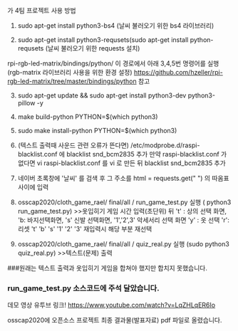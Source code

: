 가 4팀 프로젝트 사용 방법


1. sudo apt-get install python3-bs4  (날씨 불러오기 위한 bs4 라이브러리)

2. sudo apt-get install python3-requsets(sudo apt-get install python-requsets (날씨 불러오기 위한 requests 설치)

rpi-rgb-led-matrix/bindings/python/       이 경로에서 아래 3,4,5번 명령어를 실행(rgb-matrix 라이브러리 사용을 위한 환경 설정) 
 https://github.com/hzeller/rpi-rgb-led-matrix/tree/master/bindings/python 참고

3. sudo apt-get update && sudo apt-get install python3-dev python3-pillow -y  

4. make build-python PYTHON=$(which python3)

5. sudo make install-python PYTHON=$(which python3)


6. (텍스트 출력때 사운드 관련 오류가 뜬다면) /etc/modprobe.d/raspi-blacklist.conf  에 blacklist snd_bcm2835 추가
    만약 raspi-blacklist.conf 가 없다면 vi raspi-blacklist.conf 를 vi 로 만든 뒤  blacklist snd_bcm2835 추가

7. 네이버 초록창에 '날씨' 를 검색 후 그 주소를  html =  requests.get(" ") 의 따옴표 사이에 입력

8. osscap2020/cloth_game_rael/ final/all / run_game_test.py 실행 ( python3 run_game_test.py)  >>옷입히기 게임
시간 입력(초단위) 뒤 't' : 상의 선택 화면,  'b: 바지선택화면,  's' 신발 선택화면, '1','2',3' 악세서리 선택 화면
'y' : 옷 선택
'r': 리셋 
't' 'b' 's' '1' '2' '3' 재입력시 해당 부분 재선택

9. osscap2020/cloth_game_rael/ final/all / quiz_real.py 실행 (sudo python3 quiz_real.py)   >>텍스트(문제) 출력




###원래는 텍스트 출력과 옷입히기 게임을 합쳐야 했지만 합치지 못했습니다.
### run_game_test.py 소스코드에 주석 달았습니다.

데모 영상 유투브 링크!
https://www.youtube.com/watch?v=LqZHLqER6Io


osscap2020에 오픈소스 프로젝트 최종 결과물(발표자료) pdf 파일로 올렸습니다.
